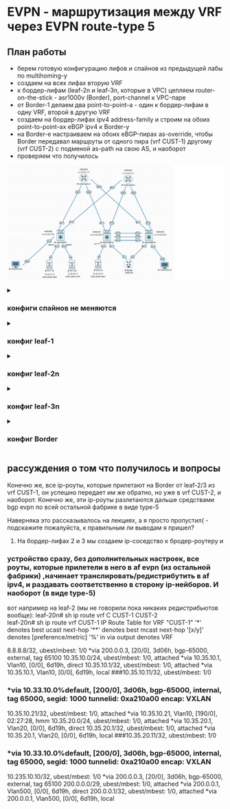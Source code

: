 #         EVPN - маршрутизация между VRF через EVPN route-type 5

## План работы
- берем готовую конфигурацию лифов и спайнов из предыдущей лабы по multihoming-у
- создаем на всех лифах вторую VRF
- к бордер-лифам (leaf-2n и leaf-3n, которые в VPC) цепляем router-on-the-stick - asr1000v (Border), port-channel к VPC-паре
- от Border-1 делаем два point-to-point-а - один к бордер-лифам в одну VRF, второй в другую VRF
- создаем на бордер-лифах ipv4 address-family и строим на обоих point-to-point-ах eBGP ipv4 к Border-у
- на Border-е настраиваем на обоих eBGP-пирах as-override, чтобы Border передавал маршруты от одного пира (vrf CUST-1) другому (vrf CUST-2) с подменой as-path на свою AS, и наоборот
- проверяем что получилось

<p align="center">
 <img src="lab8-l3vpn-inter-vrf.jpg"/>
</p>

<details><summary>
 
### конфиги спайнов не меняются

</summary>
 
```
spine-1#sh run
! Command: show running-config
! device: spine-1 (vEOS-lab, EOS-4.29.2F)
!
! boot system flash:/vEOS-lab.swi
!
no aaa root
!
transceiver qsfp default-mode 4x10G
!
service routing protocols model multi-agent
!
hostname spine-1
!
spanning-tree mode mstp
!
interface Ethernet1
   no switchport
   ip address 10.34.1.10/31
   ip ospf network point-to-point
   ip ospf area 0.0.0.0
!
interface Ethernet2
   no switchport
   ip address 10.34.1.20/31
   ip ospf network point-to-point
   ip ospf area 0.0.0.0
!
interface Ethernet3
   no switchport
   ip address 10.34.1.30/31
   ip ospf network point-to-point
   ip ospf area 0.0.0.0
!
interface Ethernet4
!
interface Ethernet5
!
interface Loopback1
   ip address 10.32.1.0/32
   ip ospf area 0.0.0.0
!
interface Management1
!
ip routing
!
peer-filter LEAVES-ASNs
   10 match as-range 65010-65030 result accept
!
router bgp 65000
   router-id 10.32.1.0
   bgp listen range 10.33.0.0/16 peer-group LEAVES remote-as 65000
   neighbor LEAVES peer group
   neighbor LEAVES remote-as 65000
   neighbor LEAVES update-source Loopback1
   neighbor LEAVES route-reflector-client
   neighbor LEAVES send-community extended
   !
   address-family evpn
      neighbor LEAVES activate
!
router ospf 65000
   max-lsa 12000
!
end

spine-2#sh run
! Command: show running-config
! device: spine-2 (vEOS-lab, EOS-4.29.2F)
!
! boot system flash:/vEOS-lab.swi
!
no aaa root
!
transceiver qsfp default-mode 4x10G
!
service routing protocols model multi-agent
!
hostname spine-2
!
spanning-tree mode mstp
!
interface Ethernet1
   no switchport
   ip address 10.34.2.10/31
   ip ospf network point-to-point
   ip ospf area 0.0.0.0
!
interface Ethernet2
   no switchport
   ip address 10.34.2.20/31
   ip ospf network point-to-point
   ip ospf area 0.0.0.0
!
interface Ethernet3
   no switchport
   ip address 10.34.2.30/31
   ip ospf network point-to-point
   ip ospf area 0.0.0.0
!
interface Ethernet4
!
interface Ethernet5
!
interface Loopback1
   ip address 10.32.2.0/32
   ip ospf area 0.0.0.0
!
interface Management1
!
ip routing
!
peer-filter LEAVES-ASNs
   10 match as-range 65010-65030 result accept
!
router bgp 65000
   router-id 10.32.2.0
   bgp listen range 10.33.0.0/16 peer-group LEAVES remote-as 65000
   neighbor LEAVES peer group
   neighbor LEAVES remote-as 65000
   neighbor LEAVES update-source Loopback1
   neighbor LEAVES route-reflector-client
   neighbor LEAVES send-community extended
   !
   address-family evpn
      neighbor LEAVES activate
!
router ospf 65000
   max-lsa 12000
!
end
```

</details>

<details><summary>
 
### конфиг leaf-1

</summary>
 
```
leaf-10# sh run
hostname leaf-10

nv overlay evpn
feature ospf
feature bgp
feature fabric forwarding
feature interface-vlan
feature vn-segment-vlan-based
feature lldp
feature bfd
feature nv overlay

hardware access-list tcam region racl 512
hardware access-list tcam region arp-ether 256 double-wide

fabric forwarding anycast-gateway-mac 1234.5678.0100
vlan 1,10,20,1000,210,220,2000
vlan 10
  vn-segment 10
vlan 20
  vn-segment 20
vlan 210
  vn-segment 210
vlan 220
  vn-segment 220
vlan 1000
  vn-segment 1000
vlan 2000
  vn-segment 2000

vrf context CUST-1
  vni 1000
  rd auto
  address-family ipv4 unicast
    route-target both auto
    route-target both auto evpn
vrf context CUST-2
  vni 2000
  rd auto
  address-family ipv4 unicast
    route-target both auto
    route-target both auto evpn
vrf context management
hardware access-list tcam region racl 512
hardware access-list tcam region arp-ether 256 double-wide

interface Vlan10
  no shutdown
  vrf member CUST-1
  ip address 10.35.10.1/24
  fabric forwarding mode anycast-gateway

interface Vlan20
  no shutdown
  vrf member CUST-1
  ip address 10.35.20.1/24
  fabric forwarding mode anycast-gateway

interface Vlan210
  no shutdown
  vrf member CUST-2
  ip address 10.235.10.1/24
  fabric forwarding mode anycast-gateway

interface Vlan220
  no shutdown
  vrf member CUST-2
  ip address 10.235.20.1/24
  fabric forwarding mode anycast-gateway

interface Vlan1000
  no shutdown
  vrf member CUST-1
  ip forward

interface Vlan2000
  no shutdown
  vrf member CUST-2
  ip forward

interface nve1
  no shutdown
  host-reachability protocol bgp
  source-interface loopback0
  member vni 10
    suppress-arp
    ingress-replication protocol bgp
  member vni 20
    suppress-arp
    ingress-replication protocol bgp
  member vni 210
    suppress-arp
    ingress-replication protocol bgp
  member vni 220
    suppress-arp
    ingress-replication protocol bgp
  member vni 1000 associate-vrf
  member vni 2000 associate-vrf

interface Ethernet1/1
  no switchport
  ip address 10.34.1.11/31
  ip ospf network point-to-point
  ip router ospf 65000 area 0.0.0.0
  no shutdown

interface Ethernet1/2
  no switchport
  ip address 10.34.2.11/31
  ip ospf network point-to-point
  ip router ospf 65000 area 0.0.0.0
  no shutdown

interface Ethernet1/3
  switchport access vlan 10

interface Ethernet1/4
  switchport access vlan 20

interface Ethernet1/5
  switchport access vlan 210

interface loopback0
  ip address 10.33.10.0/32
  ip router ospf 65000 area 0.0.0.0
icam monitor scale

router ospf 65000
router bgp 65000
  address-family l2vpn evpn
  template peer SPINES
    remote-as 65000
    update-source loopback0
    address-family l2vpn evpn
      send-community
      send-community extended
  neighbor 10.32.1.0
    inherit peer SPINES
  neighbor 10.32.2.0
    inherit peer SPINES
```

</details>

<details><summary>
 
### конфиг leaf-2n

</summary>
 
```
leaf-20n# sh run
hostname leaf-2n
nv overlay evpn
feature ospf
feature bgp
feature fabric forwarding
feature interface-vlan
feature vn-segment-vlan-based
feature lacp
feature vpc
feature lldp
feature bfd
feature nv overlay

hardware access-list tcam region racl 512
hardware access-list tcam region arp-ether 256 double-wide

fabric forwarding anycast-gateway-mac 1234.5678.0100
vlan 1,10,20,210,220,500,600,1000,2000
vlan 10
  vn-segment 10
vlan 20
  vn-segment 20
vlan 210
  vn-segment 210
vlan 220
  vn-segment 220
vlan 1000
  vn-segment 1000
vlan 2000
  vn-segment 2000

route-map c-to-bgp permit 10
vrf context CUST-1
  vni 1000
  rd auto
  address-family ipv4 unicast
    route-target both auto
    route-target both auto evpn
vrf context CUST-2
  vni 2000
  rd auto
  address-family ipv4 unicast
    route-target both auto
    route-target both auto evpn
vrf context management
vrf context vpc
vpc domain 100
  peer-switch
  role priority 200
  peer-keepalive destination 100.100.100.101 source 100.100.100.100 vrf vpc
  delay restore 300
  peer-gateway
  layer3 peer-router
  auto-recovery
  delay restore interface-vlan 300
  ip arp synchronize


interface Vlan1
  no ip redirects
  no ipv6 redirects

interface Vlan10
  no shutdown
  vrf member CUST-1
  no ip redirects
  ip address 10.35.10.1/24
  no ipv6 redirects
  fabric forwarding mode anycast-gateway

interface Vlan20
  no shutdown
  vrf member CUST-1
  no ip redirects
  ip address 10.35.20.1/24
  no ipv6 redirects
  fabric forwarding mode anycast-gateway

interface Vlan210
  no shutdown
  vrf member CUST-2
  no ip redirects
  ip address 10.235.10.1/24
  no ipv6 redirects
  fabric forwarding mode anycast-gateway

interface Vlan220
  no shutdown
  vrf member CUST-2
  no ip redirects
  ip address 10.235.20.1/24
  no ipv6 redirects
  fabric forwarding mode anycast-gateway

interface Vlan500
  no shutdown
  vrf member CUST-1
  no ip redirects
  ip address 200.0.0.1/29
  no ipv6 redirects

interface Vlan600
  no shutdown
  vrf member CUST-2
  no ip redirects
  ip address 220.0.0.1/29
  no ipv6 redirects

interface Vlan1000
  no shutdown
  vrf member CUST-1
  no ip redirects
  ip forward
  no ipv6 redirects

interface Vlan2000
  no shutdown
  vrf member CUST-2
  no ip redirects
  ip forward
  no ipv6 redirects

interface port-channel10
  switchport mode trunk
  vpc 10

interface port-channel100
  switchport mode trunk
  spanning-tree port type network
  vpc peer-link

interface nve1
  no shutdown
  host-reachability protocol bgp
  advertise virtual-rmac
  source-interface loopback0
  member vni 10
    suppress-arp
    ingress-replication protocol bgp
  member vni 20
    suppress-arp
    ingress-replication protocol bgp
  member vni 210
    suppress-arp
    ingress-replication protocol bgp
  member vni 220
    suppress-arp
    ingress-replication protocol bgp
  member vni 1000 associate-vrf
  member vni 2000 associate-vrf

interface Ethernet1/1
  no switchport
  ip address 10.34.1.21/31
  ip ospf network point-to-point
  ip router ospf 65000 area 0.0.0.0
  no shutdown

interface Ethernet1/2
  no switchport
  ip address 10.34.2.21/31
  ip ospf network point-to-point
  ip router ospf 65000 area 0.0.0.0
  no shutdown

interface Ethernet1/3
  switchport access vlan 10

interface Ethernet1/4
  switchport mode trunk
  channel-group 100 mode active

interface Ethernet1/5
  no switchport
  vrf member vpc
  ip address 100.100.100.100/31
  no shutdown

interface Ethernet1/6
  switchport mode trunk
  channel-group 100 mode active

interface Ethernet1/7
  switchport mode trunk
  channel-group 10 mode active

interface loopback0
  ip address 10.33.20.0/32
  ip address 10.33.100.0/32 secondary
  ip router ospf 65000 area 0.0.0.0

router ospf 65000
router bgp 65000
  address-family l2vpn evpn
    advertise-pip
  template peer SPINES
    remote-as 65000
    update-source loopback0
    address-family l2vpn evpn
      send-community
      send-community extended
  neighbor 10.32.1.0
    inherit peer SPINES
  neighbor 10.32.2.0
    inherit peer SPINES
  vrf CUST-1
    neighbor 200.0.0.3
      remote-as 65100
      address-family ipv4 unicast
        send-community
        send-community extended
  vrf CUST-2
    neighbor 220.0.0.3
      remote-as 65100
      address-family ipv4 unicast
        send-community
        send-community extended
```

</details>

<details><summary>
 
### конфиг leaf-3n

</summary>
 
```
leaf-3n# sh run
hostname leaf-3n
nv overlay evpn
feature ospf
feature bgp
feature fabric forwarding
feature interface-vlan
feature vn-segment-vlan-based
feature lacp
feature vpc
feature lldp
feature bfd
feature nv overlay

hardware access-list tcam region racl 512
hardware access-list tcam region arp-ether 256 double-wide

fabric forwarding anycast-gateway-mac 1234.5678.0100
vlan 1,10,20,210,220,500,600,1000,2000
vlan 10
  vn-segment 10
vlan 20
  vn-segment 20
vlan 210
  vn-segment 210
vlan 220
  vn-segment 220
vlan 1000
  vn-segment 1000
vlan 2000
  vn-segment 2000

route-map c-to-bgp permit 10
vrf context CUST-1
  vni 1000
  rd auto
  address-family ipv4 unicast
    route-target both auto
    route-target both auto evpn
vrf context CUST-2
  vni 2000
  rd auto
  address-family ipv4 unicast
    route-target both auto
    route-target both auto evpn
vrf context management
vrf context vpc
vpc domain 100
  peer-switch
  role priority 100
  peer-keepalive destination 100.100.100.100 source 100.100.100.101 vrf vpc
  delay restore 300
  peer-gateway
  layer3 peer-router
  auto-recovery
  delay restore interface-vlan 300
  ip arp synchronize

interface Vlan1
  no ip redirects
  no ipv6 redirects

interface Vlan10
  no shutdown
  vrf member CUST-1
  no ip redirects
  ip address 10.35.10.1/24
  no ipv6 redirects
  fabric forwarding mode anycast-gateway

interface Vlan20
  no shutdown
  vrf member CUST-1
  no ip redirects
  ip address 10.35.20.1/24
  no ipv6 redirects
  fabric forwarding mode anycast-gateway

interface Vlan210
  no shutdown
  vrf member CUST-2
  no ip redirects
  ip address 10.235.10.1/24
  no ipv6 redirects
  fabric forwarding mode anycast-gateway

interface Vlan220
  no shutdown
  vrf member CUST-2
  no ip redirects
  ip address 10.235.20.1/24
  no ipv6 redirects
  fabric forwarding mode anycast-gateway

interface Vlan500
  no shutdown
  vrf member CUST-1
  no ip redirects
  ip address 200.0.0.2/29
  no ipv6 redirects

interface Vlan600
  no shutdown
  vrf member CUST-2
  no ip redirects
  ip address 220.0.0.2/29
  no ipv6 redirects

interface Vlan1000
  no shutdown
  vrf member CUST-1
  no ip redirects
  ip forward
  no ipv6 redirects

interface Vlan2000
  no shutdown
  vrf member CUST-2
  no ip redirects
  ip forward
  no ipv6 redirects

interface port-channel10
  switchport mode trunk
  vpc 10

interface port-channel100
  switchport mode trunk
  spanning-tree port type network
  vpc peer-link

interface nve1
  no shutdown
  host-reachability protocol bgp
  advertise virtual-rmac
  source-interface loopback0
  member vni 10
    suppress-arp
    ingress-replication protocol bgp
  member vni 20
    suppress-arp
    ingress-replication protocol bgp
  member vni 210
    suppress-arp
    ingress-replication protocol bgp
  member vni 220
    suppress-arp
    ingress-replication protocol bgp
  member vni 1000 associate-vrf
  member vni 2000 associate-vrf

interface Ethernet1/1
  no switchport
  ip address 10.34.1.31/31
  ip ospf network point-to-point
  ip router ospf 65000 area 0.0.0.0
  no shutdown

interface Ethernet1/2
  no switchport
  ip address 10.34.2.31/31
  ip ospf network point-to-point
  ip router ospf 65000 area 0.0.0.0
  no shutdown

interface Ethernet1/3
  switchport access vlan 220

interface Ethernet1/4
  switchport mode trunk
  channel-group 100 mode active

interface Ethernet1/5
  no switchport
  vrf member vpc
  ip address 100.100.100.101/31
  no shutdown

interface Ethernet1/6
  switchport mode trunk
  channel-group 100 mode active

interface Ethernet1/7
  switchport mode trunk
  channel-group 10 mode active

interface loopback0
  ip address 10.33.30.0/32
  ip address 10.33.100.0/32 secondary
  ip router ospf 65000 area 0.0.0.0

router ospf 65000
router bgp 65000
  address-family l2vpn evpn
    advertise-pip
  template peer SPINES
    remote-as 65000
    update-source loopback0
    address-family l2vpn evpn
      send-community
      send-community extended
  neighbor 10.32.1.0
    inherit peer SPINES
  neighbor 10.32.2.0
    inherit peer SPINES
  vrf CUST-1
    neighbor 200.0.0.3
      remote-as 65100
      address-family ipv4 unicast
        send-community
        send-community extended
        soft-reconfiguration inbound always
  vrf CUST-2
    neighbor 220.0.0.3
      remote-as 65100
      address-family ipv4 unicast
        send-community
        send-community extended
        soft-reconfiguration inbound always
```

</details>

<details><summary>
 
### конфиг Border

</summary>
 
```
Border-1#sh run
hostname Border-1

interface Loopback8
 ip address 8.8.8.8 255.255.255.255
!
interface Port-channel1
 no ip address
 no negotiation auto
 no mop enabled
 no mop sysid
!
interface Port-channel1.500
 encapsulation dot1Q 500
 ip address 200.0.0.3 255.255.255.248
!
interface Port-channel1.600
 encapsulation dot1Q 600
 ip address 220.0.0.3 255.255.255.248
!
interface GigabitEthernet1
 no ip address
 negotiation auto
 no mop enabled
 no mop sysid
 channel-group 1 mode active
!
interface GigabitEthernet2
 no ip address
 negotiation auto
 no mop enabled
 no mop sysid
 channel-group 1 mode active
!
router bgp 65100
 bgp log-neighbor-changes
 neighbor 200.0.0.1 remote-as 65000
 neighbor 200.0.0.2 remote-as 65000
 neighbor 220.0.0.1 remote-as 65000
 neighbor 220.0.0.2 remote-as 65000
 !
 address-family ipv4
  network 8.8.8.8 mask 255.255.255.255
  neighbor 200.0.0.1 activate
  neighbor 200.0.0.1 as-override
  neighbor 200.0.0.2 activate
  neighbor 200.0.0.2 as-override
  neighbor 220.0.0.1 activate
  neighbor 220.0.0.1 as-override
  neighbor 220.0.0.2 activate
  neighbor 220.0.0.2 as-override
 exit-address-family
end
```

</details>

## рассуждения о том что получилось и вопросы
Конечно же, все ip-роуты, которые прилетают на Border от leaf-2/3 из vrf CUST-1, он успешно передает им же обратно, но уже в vrf CUST-2, и наоборот. Конечно же, эти ip-роуты разлетаются дальше средствами bgp evpn по всей остальной фабрике в виде type-5

Наверняка это рассказывалось на лекциях, а я просто пропустил( - подскажите пожалуйста, к правильным ли выводам я пришел?
1. На бордер-лифах 2 и 3 мы создаем ip-соседство к бродер-роутеру и

### устройство сразу, без дополнительных настроек,  все роуты, которые прилетели в него в af evpn (из остальной фабрики) ,начинает транслировать/редистрибутить в af ipv4, и раздавать соответственно в сторону ip-нейборов. И наоборот (в виде type-5)
вот например на leaf-2 (мы не говорили пока никаких редистрибьютов вообще):
leaf-20n# sh ip route vrf C
CUST-1   CUST-2   
leaf-20n# sh ip route vrf CUST-1
IP Route Table for VRF "CUST-1"
'*' denotes best ucast next-hop
'**' denotes best mcast next-hop
'[x/y]' denotes [preference/metric]
'%<string>' in via output denotes VRF <string>

8.8.8.8/32, ubest/mbest: 1/0
    *via 200.0.0.3, [20/0], 3d06h, bgp-65000, external, tag 65100
10.35.10.0/24, ubest/mbest: 1/0, attached
    *via 10.35.10.1, Vlan10, [0/0], 6d19h, direct
10.35.10.1/32, ubest/mbest: 1/0, attached
    *via 10.35.10.1, Vlan10, [0/0], 6d19h, local
###10.35.10.11/32, ubest/mbest: 1/0
###    *via 10.33.10.0%default, [200/0], 3d06h, bgp-65000, internal, tag 65000, segid: 1000 tunnelid: 0xa210a00 encap: VXLAN
 
10.35.10.21/32, ubest/mbest: 1/0, attached
    *via 10.35.10.21, Vlan10, [190/0], 02:27:28, hmm
10.35.20.0/24, ubest/mbest: 1/0, attached
    *via 10.35.20.1, Vlan20, [0/0], 6d19h, direct
10.35.20.1/32, ubest/mbest: 1/0, attached
    *via 10.35.20.1, Vlan20, [0/0], 6d19h, local
###10.35.20.11/32, ubest/mbest: 1/0
###    *via 10.33.10.0%default, [200/0], 3d06h, bgp-65000, internal, tag 65000, segid: 1000 tunnelid: 0xa210a00 encap: VXLAN
 
10.235.10.10/32, ubest/mbest: 1/0
    *via 200.0.0.3, [20/0], 3d06h, bgp-65000, external, tag 65100
200.0.0.0/29, ubest/mbest: 1/0, attached
    *via 200.0.0.1, Vlan500, [0/0], 6d19h, direct
200.0.0.1/32, ubest/mbest: 1/0, attached
    *via 200.0.0.1, Vlan500, [0/0], 6d19h, local
